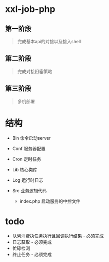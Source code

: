 # xxl-job-php

## 第一阶段
> 完成基本api的对接以及接入shell

## 第二阶段
> 完成对接阻塞策略

## 第三阶段
> 多机部署

# 结构

- Bin 命令启动server

- Conf 服务器配置

- Cron 定时任务

- Lib  核心类库

- Log  运行时日志

- Src  业务逻辑代码
  - index.php  启动服务的中控文件
  
  
  
 
# todo
- 队列消费执任务执行且回调执行结果  - 必须完成
- 日志获取 - 必须完成
- 忙碌检测
- 终止任务 - 必须完成


